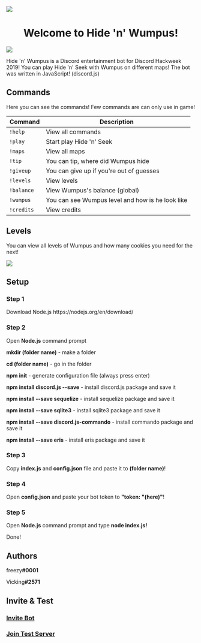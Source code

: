 ![](https://cdn.discordapp.com/attachments/594143430972538880/594145277640966148/unknown.png)

<h1 align="center">Welcome to Hide 'n' Wumpus!</h1>
<img src="https://img.shields.io/badge/authors-freezy%20%26%20Vicking-9cf.svg">
<p>Hide 'n' Wumpus is a Discord entertainment bot for Discord Hackweek 2019! You can play Hide 'n' Seek with Wumpus on different maps!
The bot was written in JavaScript! (discord.js)</p>
<h2 align="left">Commands</h2>

<p>Here you can see the commands! Few commands are can only use in game! </p>
 
| Command  | Description |
| ------------- | ------------- |
|`!help `| View all commands  |
|`!play `| Start play Hide 'n' Seek  |
|`!maps `| View all maps  |
|`!tip  `|You can tip, where did Wumpus hide  |
|`!giveup  `|You can give up if you're out of guesses  |
|`!levels  `|View levels  |
|`!balance  `|View Wumpus's balance (global)  |
|`!wumpus  `|You can see Wumpus level and how is he look like  |
|`!credits `| View credits  |
<h2 align="left">Levels</h2>
<p>You can view all levels of Wumpus and how many cookies you need for the next!</p>
<img src="https://cdn.discordapp.com/attachments/594143430972538880/594308812341641216/unknown.png">
<h2 align="left">Setup</h2>
<h3>Step 1</h3>
<p>Download Node.js https://nodejs.org/en/download/</p>
<h3>Step 2</h3>
<p>Open <b>Node.js</b> command prompt</p>
<p><b>mkdir (folder name)</b> - make a folder</p>
<p> <b>cd (folder name)</b> - go in the folder</p>
<p> <b>npm init</b> - generate configuration file (always press enter)</p>
<p> <b>npm install discord.js --save</b> - install discord.js package and save it</p>
<p> <b>npm install --save sequelize</b> - install sequelize package and save it</p>
<p> <b>npm install --save sqlite3</b> - install sqlite3 package and save it</p>
<p> <b>npm install --save discord.js-commando</b> - install commando package and save it</p>
<p> <b>npm install --save eris</b> - install eris package and save it</p>
<h3>Step 3</h3>
<p>Copy <b>index.js</b> and <b>config.json</b> file and paste it to <b>(folder name)</b>!</p>
<h3>Step 4</h3>
<p>Open <b>config.json</b> and paste your bot token to <b>"token: "(here)"</b>!</p>
<h3>Step 5</h3>
<p>Open <b>Node.js</b> command prompt and type <b>node index.js!</b></p>
<p>Done!</p>
<h2 align="left">Authors</h2>
<p align="left">freezy<b>#0001</b></p>
<p align="left">Vicking<b>#2571</b></p>
<h2 align="left">Invite & Test</h2>
<h3 align="left"><a href="https://discordapp.com/oauth2/authorize?client_id=594138707691569163&scope=bot&permissions=2146958847">Invite Bot</a></h3>
<h3 align="left"><a href="https://discord.gg/EkRntBj">Join Test Server</a></h3>
